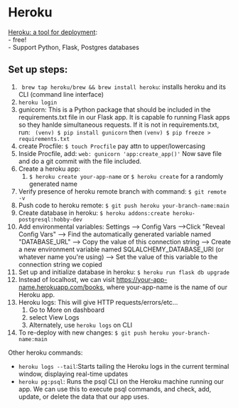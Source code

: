# Heroku

[Heroku: a tool for deployment](https://www.heroku.com/home):  
    - free!   
    - Support Python, Flask, Postgres databases  

## Set up steps:
1. ` brew tap heroku/brew && brew install heroku`: installs heroku and its CLI (command line interface)
2. `heroku login`
3. gunicorn: This is a Python package that should be included in the requirements.txt file in our Flask app. It is capable fo running Flask apps so they hanlde simultaneous requests.  If it is not in requirements.txt, run: ` (venv) $ pip install gunicorn` then `(venv) $ pip freeze > requirements.txt`
4. create Procfile: `$ touch Procfile` pay attn to upper/lowercasing
5. Inside Procfile, add: `web: gunicorn 'app:create_app()'` Now save file and do a git commit with the file included.
6. Create a heroku app:  
   1. `$ heroku create your-app-name` or `$ heroku create` for a randomly generated name
7. Verify presence of heroku remote branch with command: `$ git remote -v`
8. Push code to heroku remote: `$ git push heroku your-branch-name:main`
9. Create database in heroku: `$ heroku addons:create heroku-postgresql:hobby-dev`
10. Add environmental variables: Settings --> Config Vars -->Click "Reveal Config Vars" --> Find the automatically generated variable named "DATABASE_URL" --> Copy the value of this connection string --> Create a new environment variable named SQLALCHEMY_DATABASE_URI (or whatever name you're using) --> Set the value of this variable to the connection string we copied
11. Set up and initialize database in heroku: `$ heroku run flask db upgrade`
12. Instead of localhost, we can visit https://your-app-name.herokuapp.com/books, where your-app-name is the name of our Heroku app.
13. Heroku logs: This will give HTTP requests/errors/etc...
    1.  Go to More on dashboard
    2.  select View Logs
    3.  Alternately, use `heroku logs` on CLI
14. To re-deploy with new changes: `$ git push heroku your-branch-name:main`

Other heroku commands:  
- `heroku logs --tail`:Starts tailing the Heroku logs in the current terminal window, displaying real-time updates
- `heroku pg:psql`: Runs the psql CLI on the Heroku machine running our app. We can use this to execute psql commands, and check, add, update, or delete the data that our app uses.
